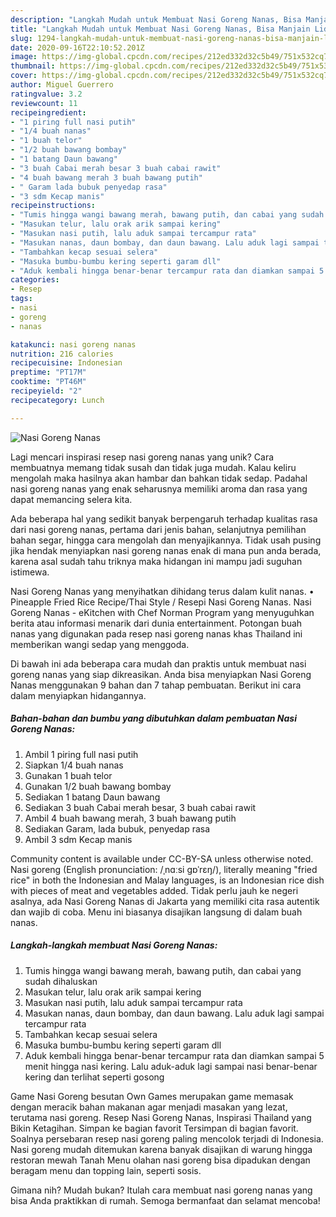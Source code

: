 ```yaml
---
description: "Langkah Mudah untuk Membuat Nasi Goreng Nanas, Bisa Manjain Lidah"
title: "Langkah Mudah untuk Membuat Nasi Goreng Nanas, Bisa Manjain Lidah"
slug: 1294-langkah-mudah-untuk-membuat-nasi-goreng-nanas-bisa-manjain-lidah
date: 2020-09-16T22:10:52.201Z
image: https://img-global.cpcdn.com/recipes/212ed332d32c5b49/751x532cq70/nasi-goreng-nanas-foto-resep-utama.jpg
thumbnail: https://img-global.cpcdn.com/recipes/212ed332d32c5b49/751x532cq70/nasi-goreng-nanas-foto-resep-utama.jpg
cover: https://img-global.cpcdn.com/recipes/212ed332d32c5b49/751x532cq70/nasi-goreng-nanas-foto-resep-utama.jpg
author: Miguel Guerrero
ratingvalue: 3.2
reviewcount: 11
recipeingredient:
- "1 piring full nasi putih"
- "1/4 buah nanas"
- "1 buah telor"
- "1/2 buah bawang bombay"
- "1 batang Daun bawang"
- "3 buah Cabai merah besar 3 buah cabai rawit"
- "4 buah bawang merah 3 buah bawang putih"
- " Garam lada bubuk penyedap rasa"
- "3 sdm Kecap manis"
recipeinstructions:
- "Tumis hingga wangi bawang merah, bawang putih, dan cabai yang sudah dihaluskan"
- "Masukan telur, lalu orak arik sampai kering"
- "Masukan nasi putih, lalu aduk sampai tercampur rata"
- "Masukan nanas, daun bombay, dan daun bawang. Lalu aduk lagi sampai tercampur rata"
- "Tambahkan kecap sesuai selera"
- "Masuka bumbu-bumbu kering seperti garam dll"
- "Aduk kembali hingga benar-benar tercampur rata dan diamkan sampai 5 menit hingga nasi kering. Lalu aduk-aduk lagi sampai nasi benar-benar kering dan terlihat seperti gosong"
categories:
- Resep
tags:
- nasi
- goreng
- nanas

katakunci: nasi goreng nanas 
nutrition: 216 calories
recipecuisine: Indonesian
preptime: "PT17M"
cooktime: "PT46M"
recipeyield: "2"
recipecategory: Lunch

---
```



![Nasi Goreng Nanas](https://img-global.cpcdn.com/recipes/212ed332d32c5b49/751x532cq70/nasi-goreng-nanas-foto-resep-utama.jpg)

Lagi mencari inspirasi resep nasi goreng nanas yang unik? Cara membuatnya memang tidak susah dan tidak juga mudah. Kalau keliru mengolah maka hasilnya akan hambar dan bahkan tidak sedap. Padahal nasi goreng nanas yang enak seharusnya memiliki aroma dan rasa yang dapat memancing selera kita.

Ada beberapa hal yang sedikit banyak berpengaruh terhadap kualitas rasa dari nasi goreng nanas, pertama dari jenis bahan, selanjutnya pemilihan bahan segar, hingga cara mengolah dan menyajikannya. Tidak usah pusing jika hendak menyiapkan nasi goreng nanas enak di mana pun anda berada, karena asal sudah tahu triknya maka hidangan ini mampu jadi suguhan istimewa.

Nasi Goreng Nanas yang menyihatkan dihidang terus dalam kulit nanas. • Pineapple Fried Rice Recipe/Thai Style / Resepi Nasi Goreng Nanas. Nasi Goreng Nanas - eKitchen with Chef Norman Program yang menyuguhkan berita atau informasi menarik dari dunia entertainment. Potongan buah nanas yang digunakan pada resep nasi goreng nanas khas Thailand ini memberikan wangi sedap yang menggoda.


Di bawah ini ada beberapa cara mudah dan praktis untuk membuat nasi goreng nanas yang siap dikreasikan. Anda bisa menyiapkan Nasi Goreng Nanas menggunakan 9 bahan dan 7 tahap pembuatan. Berikut ini cara dalam menyiapkan hidangannya.

<!--inarticleads1-->

##### Bahan-bahan dan bumbu yang dibutuhkan dalam pembuatan Nasi Goreng Nanas:

1. Ambil 1 piring full nasi putih
1. Siapkan 1/4 buah nanas
1. Gunakan 1 buah telor
1. Gunakan 1/2 buah bawang bombay
1. Sediakan 1 batang Daun bawang
1. Sediakan 3 buah Cabai merah besar, 3 buah cabai rawit
1. Ambil 4 buah bawang merah, 3 buah bawang putih
1. Sediakan  Garam, lada bubuk, penyedap rasa
1. Ambil 3 sdm Kecap manis


Community content is available under CC-BY-SA unless otherwise noted. Nasi goreng (English pronunciation: /ˌnɑːsi ɡɒˈrɛŋ/), literally meaning &#34;fried rice&#34; in both the Indonesian and Malay languages, is an Indonesian rice dish with pieces of meat and vegetables added. Tidak perlu jauh ke negeri asalnya, ada Nasi Goreng Nanas di Jakarta yang memiliki cita rasa autentik dan wajib di coba. Menu ini biasanya disajikan langsung di dalam buah nanas. 

<!--inarticleads2-->

##### Langkah-langkah membuat Nasi Goreng Nanas:

1. Tumis hingga wangi bawang merah, bawang putih, dan cabai yang sudah dihaluskan
1. Masukan telur, lalu orak arik sampai kering
1. Masukan nasi putih, lalu aduk sampai tercampur rata
1. Masukan nanas, daun bombay, dan daun bawang. Lalu aduk lagi sampai tercampur rata
1. Tambahkan kecap sesuai selera
1. Masuka bumbu-bumbu kering seperti garam dll
1. Aduk kembali hingga benar-benar tercampur rata dan diamkan sampai 5 menit hingga nasi kering. Lalu aduk-aduk lagi sampai nasi benar-benar kering dan terlihat seperti gosong


Game Nasi Goreng besutan Own Games merupakan game memasak dengan meracik bahan makanan agar menjadi masakan yang lezat, terutama nasi goreng. Resep Nasi Goreng Nanas, Inspirasi Thailand yang Bikin Ketagihan. Simpan ke bagian favorit Tersimpan di bagian favorit. Soalnya persebaran resep nasi goreng paling mencolok terjadi di Indonesia. Nasi goreng mudah ditemukan karena banyak disajikan di warung hingga restoran mewah Tanah Menu olahan nasi goreng bisa dipadukan dengan beragam menu dan topping lain, seperti sosis. 

Gimana nih? Mudah bukan? Itulah cara membuat nasi goreng nanas yang bisa Anda praktikkan di rumah. Semoga bermanfaat dan selamat mencoba!
